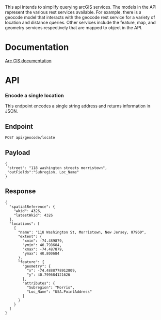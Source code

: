 This api intends to simplify querying arcGIS services. The models in the API represent the various rest services available. For example, there is a geocode model that interacts with the geocode rest service for a variety of location and distance queries. Other services include the feature, map, and geometry services respectively that are mapped to object in the API.

# Documentation

[Arc GIS documentation](https://developers.arcgis.com/rest/geocode/api-reference/overview-world-geocoding-service.htm)


# API

### Encode a single location

This endpoint encodes a single string address and returns information in JSON.  

## Endpoint
```
POST api/geocode/locate
```

## Payload
```
{
 "street": "118 washington streets morristown",
 "outFields":"Subregion, Loc_Name"
}
```
## Response

```
{
  "spatialReference": {
    "wkid": 4326,
    "latestWkid": 4326
  },
  "locations": [
    {
      "name": "118 Washington St, Morristown, New Jersey, 07960",
      "extent": {
        "xmin": -74.489879,
        "ymin": 40.798684,
        "xmax": -74.487879,
        "ymax": 40.800684
      },
      "feature": {
        "geometry": {
          "x": -74.4888778912009,
          "y": 40.799684121626
        },
        "attributes": {
          "Subregion": "Morris",
          "Loc_Name": "USA.PointAddress"
        }
      }
    }
  ]
}
```